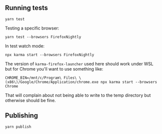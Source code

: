 ## Running tests

```
yarn test
```

Testing a specific browser:

```
yarn test --browsers FirefoxNightly
```

In test watch mode:

```
npx karma start --browsers FirefoxNightly
```

The version of `karma-firefox-launcher` used here should work under WSL but for
Chrome you'll want to use something like:

```
CHROME_BIN=/mnt/c/Program\ Files\ \(x86\)/Google/Chrome/Application/chrome.exe npx karma start --browsers Chrome
```

That will complain about not being able to write to the temp directory but
otherwise should be fine.

## Publishing

```
yarn publish
```
